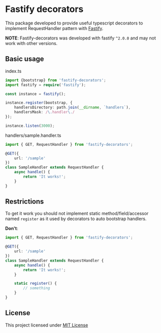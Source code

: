 # Fastify decorators

This package developed to provide useful typescript decorators to implement RequestHandler pattern with [Fastify].

**NOTE**: Fastify-decorators was developed with fastify `^2.0.0` and may not work with other versions.

## Basic usage

index.ts
```typescript
import {bootstrap} from 'fastify-decorators';
import fastify = require('fastify');

const instance = fastify();

instance.register(bootstrap, {
    handlersDirectory: path.join(__dirname, `handlers`),
    handlersMask: /\.handler\./
});

instance.listen(3000);
```

handlers/sample.handler.ts
```typescript
import { GET, RequestHandler } from 'fastify-decorators';

@GET({
    url: '/sample'
})
class SampleHandler extends RequestHandler {
    async handle() {
        return 'It works!';
    }
}
```

## Restrictions

To get it work you should not implement static method/field/accessor named `register` as it used by decorators to auto bootstrap handlers.

**Don't**:
```typescript
import { GET, RequestHandler } from 'fastify-decorators';

@GET({
    url: '/sample'
})
class SampleHandler extends RequestHandler {
    async handle() {
        return 'It works!';
    }

    static register() {
        // something
    }
}
```

## License

This project licensed under [MIT License]

[Fastify]: https://npmjs.org/package/fastify
[MIT License]: https://github.com/L2jLiga/fastify-decorators/blob/master/LICENSE
